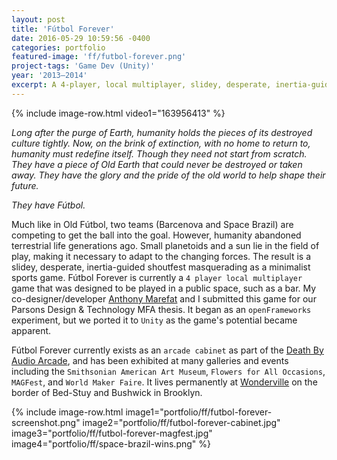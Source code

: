 ```yaml
---
layout: post
title: 'Fútbol Forever'
date: 2016-05-29 10:59:56 -0400
categories: portfolio
featured-image: 'ff/futbol-forever.png'
project-tags: 'Game Dev (Unity)'
year: '2013–2014'
excerpt: A 4-player, local multiplayer, slidey, desperate, inertia-guided shoutfest masquerading as a minimalist sports game.
---
```


{% include image-row.html video1="163956413" %}

_Long after the purge of Earth, humanity holds the pieces of its destroyed culture tightly. Now, on the brink of extinction, with no home to return to, humanity must redefine itself. Though they need not start from scratch. They have a piece of Old Earth that could never be destroyed or taken away. They have the glory and the pride of the old world to help shape their future._

_They have Fútbol._

Much like in Old Fútbol, two teams (Barcenova and Space Brazil) are competing to get the ball into the goal. However, humanity abandoned terrestrial life generations ago. Small planetoids and a sun lie in the field of play, making it necessary to adapt to the changing forces. The result is a slidey, desperate, inertia-guided shoutfest masquerading as a minimalist sports game. Fútbol Forever is currently a `4 player local multiplayer` game that was designed to be played in a public space, such as a bar. My co-designer/developer [Anthony Marefat](http://www.whomakesgames.me/) and I submitted this game for our Parsons Design & Technology MFA thesis. It began as an `openFrameworks` experiment, but we ported it to `Unity` as the game's potential became apparent.

Fútbol Forever currently exists as an `arcade cabinet` as part of the [Death By Audio Arcade](http://deathbyaudioarcade.com/), and has been exhibited at many galleries and events including the `Smithsonian American Art Museum`, `Flowers for All Occasions`, `MAGFest`, and `World Maker Faire`. It lives permanently at [Wonderville](https://www.wonderville.nyc/) on the border of Bed-Stuy and Bushwick in Brooklyn.

{% include image-row.html image1="portfolio/ff/futbol-forever-screenshot.png" image2="portfolio/ff/futbol-forever-cabinet.jpg" image3="portfolio/ff/futbol-forever-magfest.jpg" image4="portfolio/ff/space-brazil-wins.png" %}
